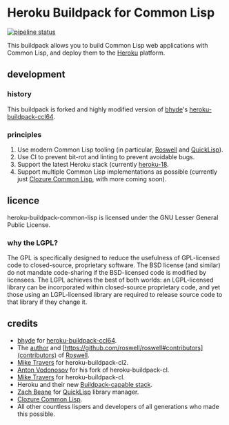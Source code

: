# Heroku Buildpack for Common Lisp

[![pipeline status](https://gitlab.com/duncan-bayne/heroku-buildpack-common-lisp/badges/master/pipeline.svg)](https://gitlab.com/duncan-bayne/heroku-buildpack-common-lisp/commits/master)

This buildpack allows you to build Common Lisp web applications with Common Lisp, and deploy them to the [Heroku](https://heroku.com/) platform.

## development

### history

This buildpack is forked and highly modified version of [bhyde](https://github.com/bhyde)'s [heroku-buildpack-ccl64](https://github.com/bhyde/heroku-buildpack-ccl64).

### principles

1. Use modern Common Lisp tooling (in particular, [Roswell](https://github.com/roswell/roswell) and [QuickLisp](http://www.quicklisp.org/)).
2. Use CI to prevent bit-rot and linting to prevent avoidable bugs.
3. Support the latest Heroku stack (currently [heroku-18](https://devcenter.heroku.com/articles/heroku-18-stack).
4. Support multiple Common Lisp implementations as possible (currently just [Clozure Common Lisp](http://ccl.clozure.com/), with more coming soon).

## licence
heroku-buildpack-common-lisp is licensed under the GNU Lesser General Public License.

### why the LGPL?
The GPL is specifically designed to reduce the usefulness of GPL-licensed code to closed-source, proprietary software. The BSD license (and similar) do not mandate code-sharing if the BSD-licensed code is modified by licensees. The LGPL achieves the best of both worlds: an LGPL-licensed library can be incorporated within closed-source proprietary code, and yet those using an LGPL-licensed library are required to release source code to that library if they change it.

## credits
* [bhyde](https://github.com/bhyde) for [heroku-buildpack-ccl64](https://github.com/bhyde/heroku-buildpack-ccl64).
* The [author](https://github.com/roswell/roswell#author) and [https://github.com/roswell/roswell#contributors](contributors) of [Roswell](https://github.com/roswell/roswell).
* [Mike Travers](hyperphor.com) for heroku-buildpack-cl2.
* [Anton Vodonosov](https://github.com/avodonosov) for his fork of heroku-buildpack-cl.
* [Mike Travers](hyperphor.com) for heroku-buildpack-cl.
* Heroku and their new [Buildpack-capable stack](http://devcenter.heroku.com/articles/buildpacks).
* [Zach Beane](https://github.com/xach) for [QuickLisp](http://www.quicklisp.org/) library manager.
* [Clozure Common Lisp](http://ccl.clozure.com/).
* All other countless lispers and developers of all generations who made this possible.
